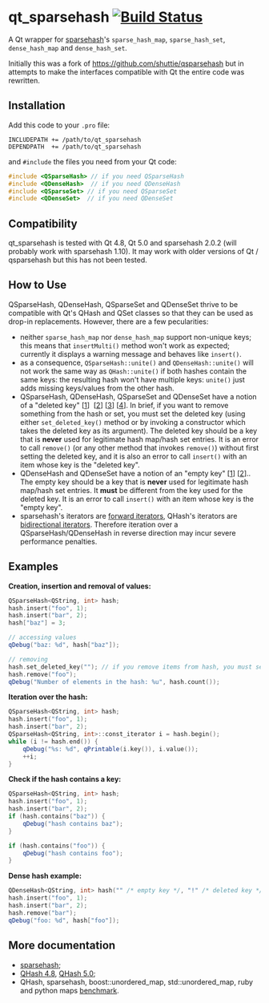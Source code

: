# qt_sparsehash [![Build Status](https://travis-ci.org/sjinks/qt_sparsehash.png?branch=master)](https://travis-ci.org/sjinks/qt_sparsehash)

A Qt wrapper for [sparsehash](https://code.google.com/p/sparsehash/)'s `sparse_hash_map`, `sparse_hash_set`,
`dense_hash_map` and `dense_hash_set`.

Initially this was a fork of https://github.com/shuttie/qsparsehash but in attempts to make the interfaces compatible with Qt the entire code was rewritten.

## Installation

Add this code to your `.pro` file:

```
INCLUDEPATH += /path/to/qt_sparsehash
DEPENDPATH  += /path/to/qt_sparsehash
```

and `#include` the files you need from your Qt code:

```c++
#include <QSparseHash> // if you need QSparseHash
#include <QDenseHash>  // if you need QDenseHash
#include <QSparseSet> // if you need QSparseSet
#include <QDenseSet>  // if you need QDenseSet
```

## Compatibility

qt_sparsehash is tested with Qt 4.8, Qt 5.0 and sparsehash 2.0.2 (will probably work with sparsehash 1.10).
It may work with older versions of Qt / qsparsehash but this has not been tested.

## How to Use

QSparseHash, QDenseHash, QSparseSet and QDenseSet thrive to be compatible with Qt's QHash and QSet classes so that
they can be used as drop-in replacements. However, there are a few pecularities:
* neither `sparse_hash_map` nor `dense_hash_map` support non-unique keys;
this means that `insertMulti()` method won't work as expected;
currently it displays a warning message and behaves like `insert()`.
* as a consequence, `QSparseHash::unite()` and `QDenseHash::unite()` will not work the same way as `QHash::unite()`
if both hashes contain the same keys: the resulting hash won't have multiple keys: `unite()` just adds missing keys/values
from the other hash.
* QSparseHash, QDenseHash, QSparseSet and QDenseSet have a notion of a "deleted key"
[[1](http://sparsehash.googlecode.com/svn/trunk/doc/sparse_hash_map.html#6)] 
[[2](http://sparsehash.googlecode.com/svn/trunk/doc/dense_hash_map.html#6)]
[[3](http://sparsehash.googlecode.com/svn/trunk/doc/sparse_hash_set.html#4)]
[[4](http://sparsehash.googlecode.com/svn/trunk/doc/dense_hash_set.html#4)].
In brief, if you want to remove something from the hash or set, you must set the deleted key 
(using either `set_deleted_key()` method or by invoking a constructor which takes the deleted key as its argument).
The deleted key should be a key that is **never** used for legitimate hash map/hash set entries.
It is an error to call `remove()` (or any other method that invokes `remove()`) without first setting the deleted key,
and it is also an error to call `insert()` with an item whose key is the "deleted key".
* QDenseHash and QDenseSet have a notion of an "empty key"
[[1](http://sparsehash.googlecode.com/svn/trunk/doc/dense_hash_map.html#6)]
[[2](http://sparsehash.googlecode.com/svn/trunk/doc/dense_hash_set.html#4)]..
The empty key should be a key that is **never** used for legitimate hash map/hash set entries.
It **must** be different from the key used for the deleted key.
It is an error to call `insert()` with an item whose key is the "empty key".
* sparsehash's iterators are [forward iterators](http://en.cppreference.com/w/cpp/concept/ForwardIterator),
QHash's iterators are [bidirectional iterators](http://en.cppreference.com/w/cpp/concept/BidirectionalIterator).
Therefore iteration over a QSparseHash/QDenseHash in reverse direction may incur severe performance penalties.

## Examples

**Creation, insertion and removal of values:**

```c++
QSparseHash<QString, int> hash;
hash.insert("foo", 1);
hash.insert("bar", 2);
hash["baz"] = 3;

// accessing values
qDebug("baz: %d", hash["baz"]);

// removing
hash.set_deleted_key(""); // if you remove items from hash, you must set the deleted key
hash.remove("foo");
qDebug("Number of elements in the hash: %u", hash.count());
```

**Iteration over the hash:**

```c++
QSparseHash<QString, int> hash;
hash.insert("foo", 1);
hash.insert("bar", 2);
QSparseHash<QString, int>::const_iterator i = hash.begin();
while (i != hash.end()) {
    qDebug("%s: %d", qPrintable(i.key()), i.value());
    ++i;
}
```
    
**Check if the hash contains a key:**

```c++
QSparseHash<QString, int> hash;
hash.insert("foo", 1);
hash.insert("bar", 2);
if (hash.contains("baz")) {
    qDebug("hash contains baz");
}

if (hash.contains("foo")) {
    qDebug("hash contains foo");
}
```

**Dense hash example:**

```c++
QDenseHash<QString, int> hash("" /* empty key */, "!" /* deleted key */); 
hash.insert("foo", 1);
hash.insert("bar", 2);
hash.remove("bar");
qDebug("foo: %d", hash["foo"]);
```

## More documentation

* [sparsehash](http://sparsehash.googlecode.com/svn/trunk/doc/index.html);
* [QHash 4.8](http://qt-project.org/doc/qt-4.8/qhash.html), [QHash 5.0](http://qt-project.org/doc/qt-5.0/qtcore/qhash.html);
* QHash, sparsehash, boost::unordered_map, std::unordered_map, ruby and python maps [benchmark](http://blog.aggregateknowledge.com/2011/11/27/big-memory-part-3-5-google-sparsehash/).
